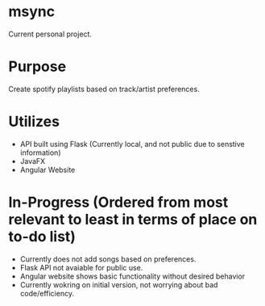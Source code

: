 # msync
Current personal project.

# Purpose
Create spotify playlists based on track/artist preferences.

# Utilizes
- API built using Flask (Currently local, and not public due to senstive information)
- JavaFX
- Angular Website

# In-Progress (Ordered from most relevant to least in terms of place on to-do list)
- Currently does not add songs based on preferences.
- Flask API not avaiable for public use.
- Angular website shows basic functionality without desired behavior
- Currently wokring on initial version, not worrying about bad code/efficiency.
